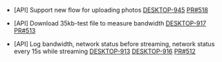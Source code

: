 
- [API] Support new flow for uploading photos
[DESKTOP-945](https://dropin.atlassian.net/browse/DESKTOP-945)
[PR#518](https://github.com/dropininc/dropin-api-v2/pull/518)

- [API] Download 35kb-test file to measure bandwidth
[DESKTOP-917](https://dropin.atlassian.net/browse/DESKTOP-917)
[PR#513](https://github.com/dropininc/dropin-api-v2/pull/513)

- [API] Log bandwidth, network status before streaming, network status every 15s while streaming
[DESKTOP-913](https://dropin.atlassian.net/browse/DESKTOP-913)
[DESKTOP-916](https://dropin.atlassian.net/browse/DESKTOP-916)
[PR#512](https://github.com/dropininc/dropin-api-v2/pull/512)


